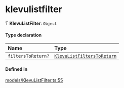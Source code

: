 # klevulistfilter
      
Ƭ **KlevuListFilter**: `Object`

#### Type declaration

| Name | Type |
| :------ | :------ |
| `filtersToReturn?` | [`KlevuListFiltersToReturn`](klevulistfilterstoreturn.md) |

#### Defined in

[models/KlevuListFilter.ts:55](https://github.com/klevultd/frontend-sdk/blob/1b37b18/packages/klevu-core/src/models/KlevuListFilter.ts#L55)

